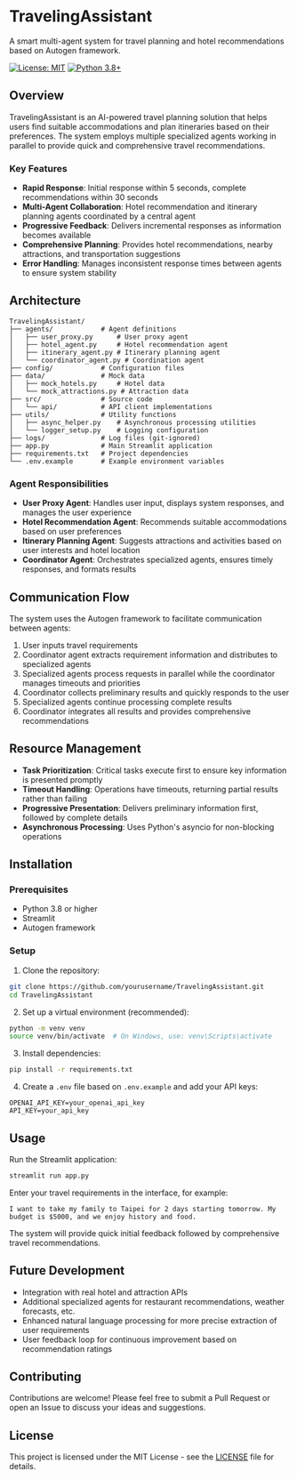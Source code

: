 # TravelingAssistant

A smart multi-agent system for travel planning and hotel recommendations based on Autogen framework.

[![License: MIT](https://img.shields.io/badge/License-MIT-yellow.svg)](https://opensource.org/licenses/MIT)
[![Python 3.8+](https://img.shields.io/badge/python-3.8+-blue.svg)](https://www.python.org/downloads/)

## Overview

TravelingAssistant is an AI-powered travel planning solution that helps users find suitable accommodations and plan itineraries based on their preferences. The system employs multiple specialized agents working in parallel to provide quick and comprehensive travel recommendations.

### Key Features

- **Rapid Response**: Initial response within 5 seconds, complete recommendations within 30 seconds
- **Multi-Agent Collaboration**: Hotel recommendation and itinerary planning agents coordinated by a central agent
- **Progressive Feedback**: Delivers incremental responses as information becomes available
- **Comprehensive Planning**: Provides hotel recommendations, nearby attractions, and transportation suggestions
- **Error Handling**: Manages inconsistent response times between agents to ensure system stability

## Architecture

```
TravelingAssistant/
├── agents/            # Agent definitions
│   ├── user_proxy.py      # User proxy agent
│   ├── hotel_agent.py     # Hotel recommendation agent
│   ├── itinerary_agent.py # Itinerary planning agent
│   └── coordinator_agent.py # Coordination agent
├── config/            # Configuration files
├── data/              # Mock data
│   ├── mock_hotels.py     # Hotel data
│   └── mock_attractions.py # Attraction data
├── src/               # Source code
│   └── api/           # API client implementations
├── utils/             # Utility functions
│   ├── async_helper.py    # Asynchronous processing utilities
│   └── logger_setup.py    # Logging configuration
├── logs/              # Log files (git-ignored)
├── app.py             # Main Streamlit application
├── requirements.txt   # Project dependencies
└── .env.example       # Example environment variables
```

### Agent Responsibilities

- **User Proxy Agent**: Handles user input, displays system responses, and manages the user experience
- **Hotel Recommendation Agent**: Recommends suitable accommodations based on user preferences
- **Itinerary Planning Agent**: Suggests attractions and activities based on user interests and hotel location
- **Coordinator Agent**: Orchestrates specialized agents, ensures timely responses, and formats results

## Communication Flow

The system uses the Autogen framework to facilitate communication between agents:

1. User inputs travel requirements
2. Coordinator agent extracts requirement information and distributes to specialized agents
3. Specialized agents process requests in parallel while the coordinator manages timeouts and priorities
4. Coordinator collects preliminary results and quickly responds to the user
5. Specialized agents continue processing complete results
6. Coordinator integrates all results and provides comprehensive recommendations

## Resource Management

- **Task Prioritization**: Critical tasks execute first to ensure key information is presented promptly
- **Timeout Handling**: Operations have timeouts, returning partial results rather than failing
- **Progressive Presentation**: Delivers preliminary information first, followed by complete details
- **Asynchronous Processing**: Uses Python's asyncio for non-blocking operations

## Installation

### Prerequisites

- Python 3.8 or higher
- Streamlit
- Autogen framework

### Setup

1. Clone the repository:
```bash
git clone https://github.com/yourusername/TravelingAssistant.git
cd TravelingAssistant
```

2. Set up a virtual environment (recommended):
```bash
python -m venv venv
source venv/bin/activate  # On Windows, use: venv\Scripts\activate
```

3. Install dependencies:
```bash
pip install -r requirements.txt
```

4. Create a `.env` file based on `.env.example` and add your API keys:
```
OPENAI_API_KEY=your_openai_api_key
API_KEY=your_api_key
```

## Usage

Run the Streamlit application:
```bash
streamlit run app.py
```

Enter your travel requirements in the interface, for example:
```
I want to take my family to Taipei for 2 days starting tomorrow. My budget is $5000, and we enjoy history and food.
```

The system will provide quick initial feedback followed by comprehensive travel recommendations.

## Future Development

- Integration with real hotel and attraction APIs
- Additional specialized agents for restaurant recommendations, weather forecasts, etc.
- Enhanced natural language processing for more precise extraction of user requirements
- User feedback loop for continuous improvement based on recommendation ratings

## Contributing

Contributions are welcome! Please feel free to submit a Pull Request or open an Issue to discuss your ideas and suggestions.

## License

This project is licensed under the MIT License - see the [LICENSE](LICENSE) file for details. 